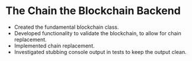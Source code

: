 # The Chain the Blockchain Backend

* Created the fundamental blockchain class.
* Developed functionality to validate the blockchain, to allow for chain replacement.
* Implemented chain replacement.
* Investigated stubbing console output in tests to keep the output clean.
